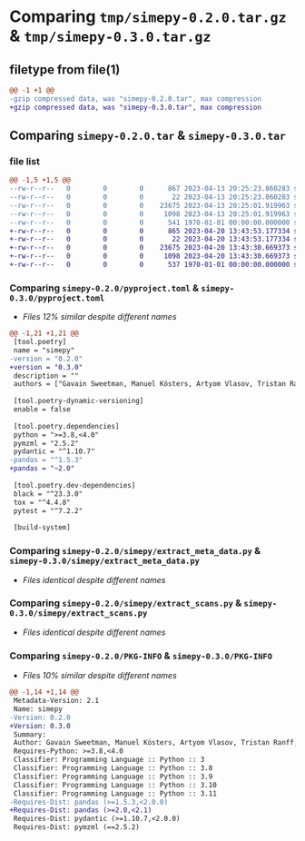# Comparing `tmp/simepy-0.2.0.tar.gz` & `tmp/simepy-0.3.0.tar.gz`

## filetype from file(1)

```diff
@@ -1 +1 @@
-gzip compressed data, was "simepy-0.2.0.tar", max compression
+gzip compressed data, was "simepy-0.3.0.tar", max compression
```

## Comparing `simepy-0.2.0.tar` & `simepy-0.3.0.tar`

### file list

```diff
@@ -1,5 +1,5 @@
--rw-r--r--   0        0        0      867 2023-04-13 20:25:23.860283 simepy-0.2.0/pyproject.toml
--rw-r--r--   0        0        0       22 2023-04-13 20:25:23.860283 simepy-0.2.0/simepy/__init__.py
--rw-r--r--   0        0        0    23675 2023-04-13 20:25:01.919963 simepy-0.2.0/simepy/extract_meta_data.py
--rw-r--r--   0        0        0     1098 2023-04-13 20:25:01.919963 simepy-0.2.0/simepy/extract_scans.py
--rw-r--r--   0        0        0      541 1970-01-01 00:00:00.000000 simepy-0.2.0/PKG-INFO
+-rw-r--r--   0        0        0      865 2023-04-20 13:43:53.177334 simepy-0.3.0/pyproject.toml
+-rw-r--r--   0        0        0       22 2023-04-20 13:43:53.177334 simepy-0.3.0/simepy/__init__.py
+-rw-r--r--   0        0        0    23675 2023-04-20 13:43:30.669373 simepy-0.3.0/simepy/extract_meta_data.py
+-rw-r--r--   0        0        0     1098 2023-04-20 13:43:30.669373 simepy-0.3.0/simepy/extract_scans.py
+-rw-r--r--   0        0        0      537 1970-01-01 00:00:00.000000 simepy-0.3.0/PKG-INFO
```

### Comparing `simepy-0.2.0/pyproject.toml` & `simepy-0.3.0/pyproject.toml`

 * *Files 12% similar despite different names*

```diff
@@ -1,21 +1,21 @@
 [tool.poetry]
 name = "simepy"
-version = "0.2.0"
+version = "0.3.0"
 description = ""
 authors = ["Gavain Sweetman, Manuel Kösters, Artyom Vlasov, Tristan Ranff, Christian Fufezan"]
 
 [tool.poetry-dynamic-versioning]
 enable = false
 
 [tool.poetry.dependencies]
 python = ">=3.8,<4.0"
 pymzml = "2.5.2"
 pydantic = "^1.10.7"
-pandas = "^1.5.3"
+pandas = "~2.0"
 
 [tool.poetry.dev-dependencies]
 black = "^23.3.0"
 tox = "^4.4.8"
 pytest = "^7.2.2"
 
 [build-system]
```

### Comparing `simepy-0.2.0/simepy/extract_meta_data.py` & `simepy-0.3.0/simepy/extract_meta_data.py`

 * *Files identical despite different names*

### Comparing `simepy-0.2.0/simepy/extract_scans.py` & `simepy-0.3.0/simepy/extract_scans.py`

 * *Files identical despite different names*

### Comparing `simepy-0.2.0/PKG-INFO` & `simepy-0.3.0/PKG-INFO`

 * *Files 10% similar despite different names*

```diff
@@ -1,14 +1,14 @@
 Metadata-Version: 2.1
 Name: simepy
-Version: 0.2.0
+Version: 0.3.0
 Summary: 
 Author: Gavain Sweetman, Manuel Kösters, Artyom Vlasov, Tristan Ranff, Christian Fufezan
 Requires-Python: >=3.8,<4.0
 Classifier: Programming Language :: Python :: 3
 Classifier: Programming Language :: Python :: 3.8
 Classifier: Programming Language :: Python :: 3.9
 Classifier: Programming Language :: Python :: 3.10
 Classifier: Programming Language :: Python :: 3.11
-Requires-Dist: pandas (>=1.5.3,<2.0.0)
+Requires-Dist: pandas (>=2.0,<2.1)
 Requires-Dist: pydantic (>=1.10.7,<2.0.0)
 Requires-Dist: pymzml (==2.5.2)
```

